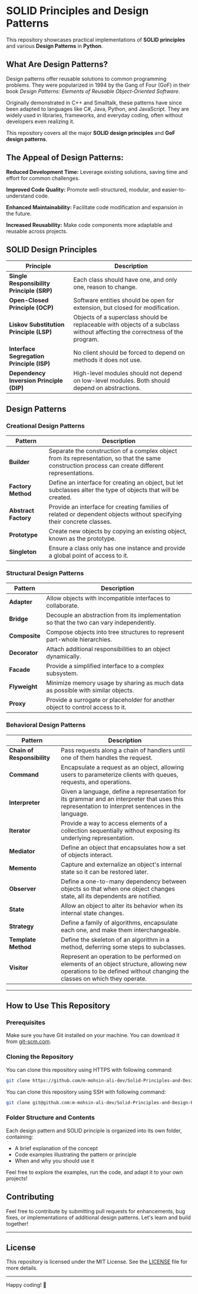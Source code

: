 # SOLID Principles and Design Patterns
This repository showcases practical implementations of **SOLID principles** and various **Design Patterns** in **Python**. 

## What Are Design Patterns?

Design patterns offer reusable solutions to common programming problems. They were popularized in 1994 by the Gang of Four (GoF) in their book *Design Patterns: Elements of Reusable Object-Oriented Software*.

Originally demonstrated in C++ and Smalltalk, these patterns have since been adapted to languages like C#, Java, Python, and JavaScript. They are widely used in libraries, frameworks, and everyday coding, often without developers even realizing it.

This repository covers all the major **SOLID design principles** and **GoF design patterns**.

## The Appeal of Design Patterns: ##

**Reduced Development Time:** Leverage existing solutions, saving time and effort for common challenges.

**Improved Code Quality:** Promote well-structured, modular, and easier-to-understand code.

**Enhanced Maintainability:** Facilitate code modification and expansion in the future.

**Increased Reusability:** Make code components more adaptable and reusable across projects.

## SOLID Design Principles

| **Principle**                           | **Description**                                                                                                                               |
|-----------------------------------------|-----------------------------------------------------------------------------------------------------------------------------------------------|
| **Single Responsibility Principle (SRP)** | Each class should have one, and only one, reason to change.                                                                                    |
| **Open-Closed Principle (OCP)**          | Software entities should be open for extension, but closed for modification.                                                                  |
| **Liskov Substitution Principle (LSP)**  | Objects of a superclass should be replaceable with objects of a subclass without affecting the correctness of the program.                     |
| **Interface Segregation Principle (ISP)**| No client should be forced to depend on methods it does not use.                                                                               |
| **Dependency Inversion Principle (DIP)** | High-level modules should not depend on low-level modules. Both should depend on abstractions.                                                 |


## Design Patterns  

### Creational Design Patterns

| **Pattern**              | **Description**                                                                                                                                               |
|--------------------------|---------------------------------------------------------------------------------------------------------------------------------------------------------------|
| **Builder**              | Separate the construction of a complex object from its representation, so that the same construction process can create different representations.             |
| **Factory Method**       | Define an interface for creating an object, but let subclasses alter the type of objects that will be created.                                                 |
| **Abstract Factory**     | Provide an interface for creating families of related or dependent objects without specifying their concrete classes.                                           |
| **Prototype**            | Create new objects by copying an existing object, known as the prototype.                                                                                      |
| **Singleton**            | Ensure a class only has one instance and provide a global point of access to it.                                                                               |

### Structural Design Patterns

| **Pattern**             | **Description**                                                                                                             |
|-------------------------|-----------------------------------------------------------------------------------------------------------------------------|
| **Adapter**             | Allow objects with incompatible interfaces to collaborate.                                                                  |
| **Bridge**              | Decouple an abstraction from its implementation so that the two can vary independently.                                      |
| **Composite**           | Compose objects into tree structures to represent part-whole hierarchies.                                                    |
| **Decorator**           | Attach additional responsibilities to an object dynamically.                                                                |
| **Facade**              | Provide a simplified interface to a complex subsystem.                                                                      |
| **Flyweight**           | Minimize memory usage by sharing as much data as possible with similar objects.                                              |
| **Proxy**               | Provide a surrogate or placeholder for another object to control access to it.                                               |

### Behavioral Design Patterns

| **Pattern**                    | **Description**                                                                                                                                         |
|--------------------------------|---------------------------------------------------------------------------------------------------------------------------------------------------------|
| **Chain of Responsibility**    | Pass requests along a chain of handlers until one of them handles the request.                                                                        |
| **Command**                    | Encapsulate a request as an object, allowing users to parameterize clients with queues, requests, and operations.                                      |
| **Interpreter**                | Given a language, define a representation for its grammar and an interpreter that uses this representation to interpret sentences in the language.     |
| **Iterator**                   | Provide a way to access elements of a collection sequentially without exposing its underlying representation.                                            |
| **Mediator**                   | Define an object that encapsulates how a set of objects interact.                                                                                      |
| **Memento**                    | Capture and externalize an object's internal state so it can be restored later.                                                                        |
| **Observer**                   | Define a one-to-many dependency between objects so that when one object changes state, all its dependents are notified.                                 |
| **State**                      | Allow an object to alter its behavior when its internal state changes.                                                                                 |
| **Strategy**                   | Define a family of algorithms, encapsulate each one, and make them interchangeable.                                                                    |
| **Template Method**            | Define the skeleton of an algorithm in a method, deferring some steps to subclasses.                                                                   |
| **Visitor**                    | Represent an operation to be performed on elements of an object structure, allowing new operations to be defined without changing the classes on which they operate. |

---

## How to Use This Repository

### Prerequisites
Make sure you have Git installed on your machine. You can download it from [git-scm.com](https://git-scm.com/).

### Cloning the Repository

You can clone this repository using HTTPS with following command:

```bash
git clone https://github.com/m-mohsin-ali-dev/Solid-Principles-and-Design-Patterns-Python
```
You can clone this repository using SSH with following command:

```bash
git clone git@github.com:m-mohsin-ali-dev/Solid-Principles-and-Design-Patterns-Python.git
```

### Folder Structure and Contents
Each design pattern and SOLID principle is organized into its own folder, containing:

- A brief explanation of the concept
- Code examples illustrating the pattern or principle
- When and why you should use it

Feel free to explore the examples, run the code, and adapt it to your own projects!

## Contributing

Feel free to contribute by submitting pull requests for enhancements, bug fixes, or implementations of additional design patterns. Let's learn and build together!


---

## License

This repository is licensed under the MIT License. See the [LICENSE](./LICENSE.md) file for more details.

---

Happy coding! 🎉

